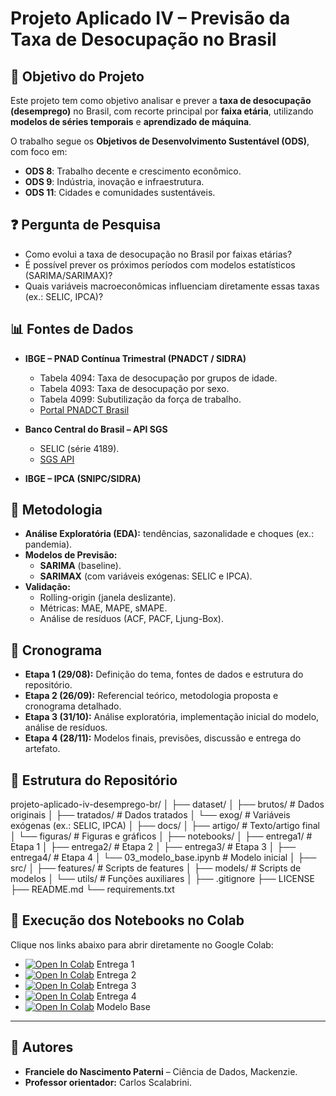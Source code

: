 # Projeto Aplicado IV – Previsão da Taxa de Desocupação no Brasil

## 🎯 Objetivo do Projeto
Este projeto tem como objetivo analisar e prever a **taxa de desocupação (desemprego)** no Brasil, com recorte principal por **faixa etária**, utilizando **modelos de séries temporais** e **aprendizado de máquina**.  

O trabalho segue os **Objetivos de Desenvolvimento Sustentável (ODS)**, com foco em:
- **ODS 8**: Trabalho decente e crescimento econômico.  
- **ODS 9**: Indústria, inovação e infraestrutura.  
- **ODS 11**: Cidades e comunidades sustentáveis.  

## ❓ Pergunta de Pesquisa
- Como evolui a taxa de desocupação no Brasil por faixas etárias?  
- É possível prever os próximos períodos com modelos estatísticos (SARIMA/SARIMAX)?  
- Quais variáveis macroeconômicas influenciam diretamente essas taxas (ex.: SELIC, IPCA)?

## 📊 Fontes de Dados
- **IBGE – PNAD Contínua Trimestral (PNADCT / SIDRA)**  
  - Tabela 4094: Taxa de desocupação por grupos de idade.  
  - Tabela 4093: Taxa de desocupação por sexo.  
  - Tabela 4099: Subutilização da força de trabalho.  
  - [Portal PNADCT Brasil](https://sidra.ibge.gov.br/home/pnadct/brasil)  

- **Banco Central do Brasil – API SGS**  
  - SELIC (série 4189).  
  - [SGS API](https://api.bcb.gov.br/dados/serie/bcdata.sgs.4189/dados?formato=json)  

- **IBGE – IPCA (SNIPC/SIDRA)**  

## 🧠 Metodologia
- **Análise Exploratória (EDA):** tendências, sazonalidade e choques (ex.: pandemia).  
- **Modelos de Previsão:**  
  - **SARIMA** (baseline).  
  - **SARIMAX** (com variáveis exógenas: SELIC e IPCA).  
- **Validação:**  
  - Rolling-origin (janela deslizante).  
  - Métricas: MAE, MAPE, sMAPE.  
  - Análise de resíduos (ACF, PACF, Ljung-Box).  

## 📅 Cronograma
- **Etapa 1 (29/08):** Definição do tema, fontes de dados e estrutura do repositório.  
- **Etapa 2 (26/09):** Referencial teórico, metodologia proposta e cronograma detalhado.  
- **Etapa 3 (31/10):** Análise exploratória, implementação inicial do modelo, análise de resíduos.  
- **Etapa 4 (28/11):** Modelos finais, previsões, discussão e entrega do artefato.  

## 📂 Estrutura do Repositório
projeto-aplicado-iv-desemprego-br/
│
├── dataset/
│   ├── brutos/              # Dados originais
│   ├── tratados/            # Dados tratados
│   └── exog/                # Variáveis exógenas (ex.: SELIC, IPCA)
│
├── docs/
│   ├── artigo/              # Texto/artigo final
│   └── figuras/             # Figuras e gráficos
│
├── notebooks/
│   ├── entrega1/            # Etapa 1
│   ├── entrega2/            # Etapa 2
│   ├── entrega3/            # Etapa 3
│   ├── entrega4/            # Etapa 4
│   └── 03_modelo_base.ipynb # Modelo inicial
│
├── src/
│   ├── features/            # Scripts de features
│   ├── models/              # Scripts de modelos
│   └── utils/               # Funções auxiliares
│
├── .gitignore
├── LICENSE
├── README.md
└── requirements.txt


## 🚀 Execução dos Notebooks no Colab
Clique nos links abaixo para abrir diretamente no Google Colab:

- [![Open In Colab](https://colab.research.google.com/assets/colab-badge.svg)](https://colab.research.google.com/github/fpaterni10/projeto-aplicado-iv-desemprego-br/blob/main/notebooks/entrega1/cd_projeto_aplicado_IV.ipynb) Entrega 1  
- [![Open In Colab](https://colab.research.google.com/assets/colab-badge.svg)](https://colab.research.google.com/github/fpaterni10/projeto-aplicado-iv-desemprego-br/blob/main/notebooks/entrega2/cd_projeto_aplicado_IV_entrega_2.ipynb) Entrega 2  
- [![Open In Colab](https://colab.research.google.com/assets/colab-badge.svg)](https://colab.research.google.com/github/fpaterni10/projeto-aplicado-iv-desemprego-br/blob/main/notebooks/entrega3/cd_projeto_aplicado_IV_entrega_3.ipynb) Entrega 3  
- [![Open In Colab](https://colab.research.google.com/assets/colab-badge.svg)](https://colab.research.google.com/github/fpaterni10/projeto-aplicado-iv-desemprego-br/blob/main/notebooks/entrega4/cd_projeto_aplicado_IV_entrega_4.ipynb) Entrega 4  
- [![Open In Colab](https://colab.research.google.com/assets/colab-badge.svg)](https://colab.research.google.com/github/fpaterni10/projeto-aplicado-iv-desemprego-br/blob/main/notebooks/03_modelo_base.ipynb) Modelo Base  

---

## 👥 Autores
- **Franciele do Nascimento Paterni** – Ciência de Dados, Mackenzie.  
- **Professor orientador:** Carlos Scalabrini.  
